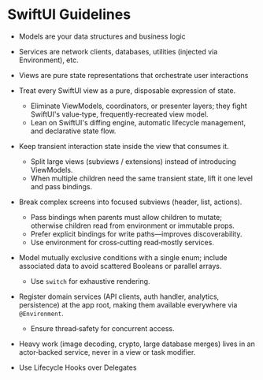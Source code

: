 # SwiftUI Guidelines

- Models are your data structures and business logic  

- Services are network clients, databases, utilities (injected via Environment), etc.  

- Views are pure state representations that orchestrate user interactions  

- Treat every SwiftUI view as a pure, disposable expression of state.  
  - Eliminate ViewModels, coordinators, or presenter layers; they fight SwiftUI's value‑type, frequently‑recreated view model.  
  - Lean on SwiftUI's diffing engine, automatic lifecycle management, and declarative state flow.  

- Keep transient interaction state inside the view that consumes it.  
  - Split large views (subviews / extensions) instead of introducing ViewModels.  
  - When multiple children need the same transient state, lift it one level and pass bindings.  

- Break complex screens into focused subviews (header, list, actions).  
  - Pass bindings when parents must allow children to mutate; otherwise children read from environment or immutable props.  
  - Prefer explicit bindings for write paths—improves discoverability.  
  - Use environment for cross‑cutting read‑mostly services.  

- Model mutually exclusive conditions with a single enum; include associated data to avoid scattered Booleans or parallel arrays.  
  - Use `switch` for exhaustive rendering.  

- Register domain services (API clients, auth handler, analytics, persistence) at the app root, making them available everywhere via `@Environment`.  
  - Ensure thread‑safety for concurrent access.  

- Heavy work (image decoding, crypto, large database merges) lives in an actor‑backed service, never in a view or task modifier.  

- Use Lifecycle Hooks over Delegates